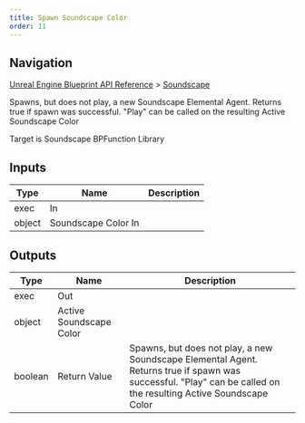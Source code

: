 ```yaml
---
title: Spawn Soundscape Color
order: 11
---
```

## Navigation

[Unreal Engine Blueprint API Reference](https://dev.epicgames.com/documentation/en-us/unreal-engine/BlueprintAPI) > [Soundscape](https://dev.epicgames.com/documentation/en-us/unreal-engine/BlueprintAPI/Soundscape)

Spawns, but does not play, a new Soundscape Elemental Agent. Returns true if spawn was successful. "Play" can be called on the resulting Active Soundscape Color

Target is Soundscape BPFunction Library

## Inputs

| Type | Name | Description |
| --- | --- | --- |
| exec | In |  |
| object | Soundscape Color In |  |

## Outputs

| Type | Name | Description |
| --- | --- | --- |
| exec | Out |  |
| object | Active Soundscape Color |  |
| boolean | Return Value | Spawns, but does not play, a new Soundscape Elemental Agent. Returns true if spawn was successful. "Play" can be called on the resulting Active Soundscape Color |
